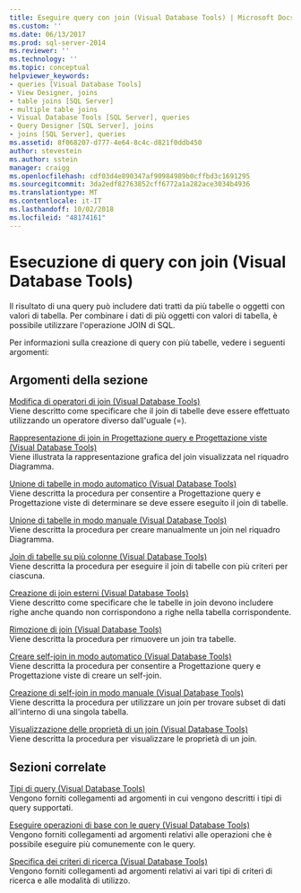 ```yaml
---
title: Eseguire query con join (Visual Database Tools) | Microsoft Docs
ms.custom: ''
ms.date: 06/13/2017
ms.prod: sql-server-2014
ms.reviewer: ''
ms.technology: ''
ms.topic: conceptual
helpviewer_keywords:
- queries [Visual Database Tools]
- View Designer, joins
- table joins [SQL Server]
- multiple table joins
- Visual Database Tools [SQL Server], queries
- Query Designer [SQL Server], joins
- joins [SQL Server], queries
ms.assetid: 8f068207-d777-4e64-8c4c-d821f0ddb450
author: stevestein
ms.author: sstein
manager: craigg
ms.openlocfilehash: cdf03d4e890347af90984989b0cffbd3c1691295
ms.sourcegitcommit: 3da2edf82763852cff6772a1a282ace3034b4936
ms.translationtype: MT
ms.contentlocale: it-IT
ms.lasthandoff: 10/02/2018
ms.locfileid: "48174161"
---
```

# <a name="query-with-joins-visual-database-tools"></a>Esecuzione di query con join (Visual Database Tools)
  Il risultato di una query può includere dati tratti da più tabelle o oggetti con valori di tabella. Per combinare i dati di più oggetti con valori di tabella, è possibile utilizzare l'operazione JOIN di SQL.  
  
 Per informazioni sulla creazione di query con più tabelle, vedere i seguenti argomenti:  
  
## <a name="in-this-section"></a>Argomenti della sezione  
 [Modifica di operatori di join &#40;Visual Database Tools&#41;](visual-database-tools.md)  
 Viene descritto come specificare che il join di tabelle deve essere effettuato utilizzando un operatore diverso dall'uguale (=).  
  
 [Rappresentazione di join in Progettazione query e Progettazione viste &#40;Visual Database Tools&#41;](how-the-query-and-view-designer-represents-joins-visual-database-tools.md)  
 Viene illustrata la rappresentazione grafica del join visualizzata nel riquadro Diagramma.  
  
 [Unione di tabelle in modo automatico &#40;Visual Database Tools&#41;](join-tables-automatically-visual-database-tools.md)  
 Viene descritta la procedura per consentire a Progettazione query e Progettazione viste di determinare se deve essere eseguito il join di tabelle.  
  
 [Unione di tabelle in modo manuale &#40;Visual Database Tools&#41;](join-tables-manually-visual-database-tools.md)  
 Viene descritta la procedura per creare manualmente un join nel riquadro Diagramma.  
  
 [Join di tabelle su più colonne &#40;Visual Database Tools&#41;](join-tables-on-multiple-columns-visual-database-tools.md)  
 Viene descritta la procedura per eseguire il join di tabelle con più criteri per ciascuna.  
  
 [Creazione di join esterni &#40;Visual Database Tools&#41;](create-outer-joins-visual-database-tools.md)  
 Viene descritto come specificare che le tabelle in join devono includere righe anche quando non corrispondono a righe nella tabella corrispondente.  
  
 [Rimozione di join &#40;Visual Database Tools&#41;](remove-joins-visual-database-tools.md)  
 Viene descritta la procedura per rimuovere un join tra tabelle.  
  
 [Creare self-join in modo automatico &#40;Visual Database Tools&#41;](create-self-joins-automatically-visual-database-tools.md)  
 Viene descritta la procedura per consentire a Progettazione query e Progettazione viste di creare un self-join.  
  
 [Creazione di self-join in modo manuale &#40;Visual Database Tools&#41;](create-self-joins-manually-visual-database-tools.md)  
 Viene descritta la procedura per utilizzare un join per trovare subset di dati all'interno di una singola tabella.  
  
 [Visualizzazione delle proprietà di un join &#40;Visual Database Tools&#41;](view-join-properties-visual-database-tools.md)  
 Viene descritta la procedura per visualizzare le proprietà di un join.  
  
## <a name="related-sections"></a>Sezioni correlate  
 [Tipi di query &#40;Visual Database Tools&#41;](types-of-queries-visual-database-tools.md)  
 Vengono forniti collegamenti ad argomenti in cui vengono descritti i tipi di query supportati.  
  
 [Eseguire operazioni di base con le query &#40;Visual Database Tools&#41;](perform-basic-operations-with-queries-visual-database-tools.md)  
 Vengono forniti collegamenti ad argomenti relativi alle operazioni che è possibile eseguire più comunemente con le query.  
  
 [Specifica dei criteri di ricerca &#40;Visual Database Tools&#41;](specify-search-criteria-visual-database-tools.md)  
 Vengono forniti collegamenti ad argomenti relativi ai vari tipi di criteri di ricerca e alle modalità di utilizzo.  
  
  
